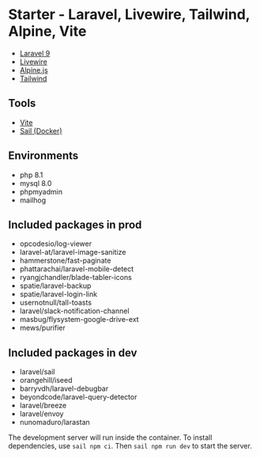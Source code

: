 # Starter - Laravel, Livewire, Tailwind, Alpine, Vite

-   [Laravel 9](https://laravel.com)
-   [Livewire](https://laravel-livewire.com/)
-   [Alpine.js](https://alpinejs.dev/)
-   [Tailwind](https://tailwindcss.com/)

## Tools

-   [Vite](https://vitejs.dev/)
-   [Sail (Docker)](https://laravel.com/docs/9.x/sail)

## Environments

-   php 8.1
-   mysql 8.0
-   phpmyadmin
-   mailhog

## Included packages in prod

-   opcodesio/log-viewer
-   laravel-at/laravel-image-sanitize
-   hammerstone/fast-paginate
-   phattarachai/laravel-mobile-detect
-   ryangjchandler/blade-tabler-icons
-   spatie/laravel-backup
-   spatie/laravel-login-link
-   usernotnull/tall-toasts
-   laravel/slack-notification-channel
-   masbug/flysystem-google-drive-ext
-   mews/purifier

## Included packages in dev

-   laravel/sail
-   orangehill/iseed
-   barryvdh/laravel-debugbar
-   beyondcode/laravel-query-detector
-   laravel/breeze
-   laravel/envoy
-   nunomaduro/larastan

The development server will run inside the container. To install dependencies, use `sail npm ci`. Then `sail npm run dev` to start the server.
